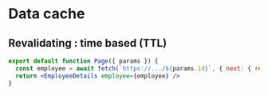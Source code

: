 <!-- .slide: class="two-column with-code" -->

# Data cache

## Revalidating : time based (TTL)

```jsx
export default function Page({ params }) {
  const employee = await fetch(`https://.../${params.id}`, { next: { revalidate: 3600 } }).then((res) => res.json());
  return <EmployeeDetails employee={employee} />
}
```
